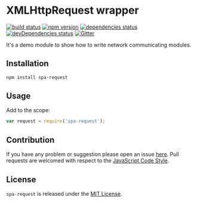 XMLHttpRequest wrapper
======================

[![build status](https://img.shields.io/travis/spasdk/request.svg?style=flat-square)](https://travis-ci.org/spasdk/request)
[![npm version](https://img.shields.io/npm/v/spa-request.svg?style=flat-square)](https://www.npmjs.com/package/spa-request)
[![dependencies status](https://img.shields.io/david/spasdk/request.svg?style=flat-square)](https://david-dm.org/spasdk/request)
[![devDependencies status](https://img.shields.io/david/dev/spasdk/request.svg?style=flat-square)](https://david-dm.org/spasdk/request?type=dev)
[![Gitter](https://img.shields.io/badge/gitter-join%20chat-blue.svg?style=flat-square)](https://gitter.im/DarkPark/spasdk)


It's a demo module to show how to write network communicating modules.


## Installation ##

```bash
npm install spa-request
```


## Usage ##

Add to the scope:

```js
var request = require('spa-request');
```


## Contribution ##

If you have any problem or suggestion please open an issue [here](https://github.com/spasdk/request/issues).
Pull requests are welcomed with respect to the [JavaScript Code Style](https://github.com/DarkPark/jscs).


## License ##

`spa-request` is released under the [MIT License](license.md).
